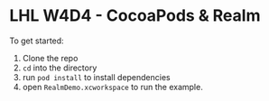 # LHL W4D4 - CocoaPods & Realm

To get started:

1.  Clone the repo
2.  `cd` into the directory
3.  run `pod install` to install dependencies
4.  open `RealmDemo.xcworkspace` to run the example.
